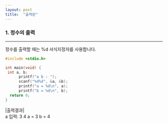 ```yaml
---
layout: post
title:  "출력문"
---
```


### 1. 정수의 출력 
---
정수를 출력할 때는 %d 서식지정자를 사용합니다.
~~~C
#include <stdio.h>

int main(void) {
 int a, b;
      printf("a b : ");
      scanf("%d%d", &a, &b);
      printf("a = %d\n", a);
      printf("b = %d\n", b);  
  return 0;
}
~~~

|출력결과|  
a 입력: 3 4
a = 3
b = 4
